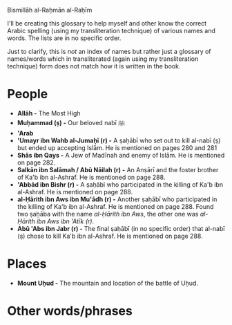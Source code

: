 Bismillāh al-Raḥmān al-Raḥīm

I'll be creating this glossary to help myself and other know the correct Arabic spelling (using my transliteration technique) of various names and words. The lists are in no specific order.

Just to clarify, this is *not* an index of names but rather just a glossary of names/words which in transliterated (again using my transliteration technique) form does not match how it is written in the book.

# People

* **Allāh -** The Most High
* **Muḥammad (ṣ) -** Our beloved nabī ﷺ
* **'Arab**
* **'Umayr ibn Wahb al-Jumaḥī (r) -** A ṣaḥābī who set out to kill al-nabī (ṣ) but ended up accepting Islām. He is mentioned on pages 280 and 281
* **Shās ibn Qays -** A Jew of Madīnah and enemy of Islām. He is mentioned on page 282.
* **Salkān ibn Salāmah / Abū Nāilah (r) -** An Anṣārī and the foster brother of Ka'b ibn al-Ashraf. He is mentioned on page 288.
* **'Abbād ibn Bishr (r) -** A ṣaḥābī who participated in the killing of Ka'b ibn al-Ashraf. He is mentioned on page 288.
* **al-Ḥārith ibn Aws ibn Mu'ādh (r) -** Another ṣaḥābī who participated in the killing of Ka'b ibn al-Ashraf. He is mentioned on page 288. Found two ṣaḥāba with the name *al-Ḥārith ibn Aws*, the other one was *al-Ḥārith ibn Aws ibn 'Atīk (r)*. 
* **Abū 'Abs ibn Jabr (r) -** The final ṣaḥābī (in no specific order) that al-nabī (ṣ) chose to kill Ka'b ibn al-Ashraf. He is mentioned on page 288.

# Places
* **Mount Uḥud -** The mountain and location of the battle of Uḥud.

# Other words/phrases